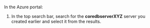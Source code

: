 In the Azure portal:

   1. In the top search bar, search for the **coredbserverXYZ** server you created earlier and select it from the results.
